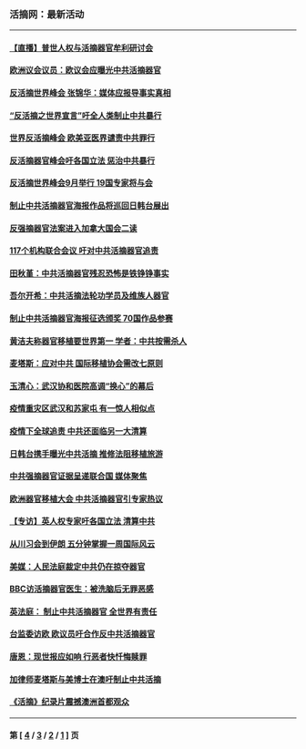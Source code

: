 ### 活摘网：最新活动
---
#### [【直播】普世人权与活摘器官牟利研讨会](../../pages/nf5883/n13425146.md?05300430) 
#### [欧洲议会议员：欧议会应曝光中共活摘器官](../../pages/nf5883/n13336571.md?05300430) 
#### [反活摘世界峰会 张锦华：媒体应报导事实真相](../../pages/nf5883/n13278502.md?05300430) 
#### [“反活摘之世界宣言”吁全人类制止中共暴行](../../pages/nf5883/n13259730.md?05300430) 
#### [世界反活摘峰会 欧美亚医界谴责中共罪行](../../pages/nf5883/n13253550.md?05300430) 
#### [反活摘器官峰会吁各国立法 惩治中共暴行](../../pages/nf5883/n13245052.md?05300430) 
#### [反活摘世界峰会9月举行 19国专家将与会](../../pages/nf5883/n13201492.md?05300430) 
#### [制止中共活摘器官海报作品将巡回日韩台展出](../../pages/nf5883/n13177791.md?05300430) 
#### [反强摘器官法案进入加拿大国会二读](../../pages/nf5883/n13033450.md?05300430) 
#### [117个机构联合会议 吁对中共活摘器官追责](../../pages/nf5883/n12775087.md?05300430) 
#### [田秋堇：中共活摘器官残忍恐怖是铁铮铮事实](../../pages/nf5883/n12702148.md?05300430) 
#### [吾尔开希：中共活摘法轮功学员及维族人器官](../../pages/nf5883/n12693197.md?05300430) 
#### [制止中共活摘器官海报征选颁奖 70国作品参赛](../../pages/nf5883/n12692050.md?05300430) 
#### [黄洁夫称器官移植要世界第一 学者：中共按需杀人](../../pages/nf5883/n12572329.md?05300430) 
#### [麦塔斯：应对中共 国际移植协会需改七原则](../../pages/nf5883/n12514711.md?05300430) 
#### [玉清心：武汉协和医院高调“换心”的幕后](../../pages/nf5883/n12298730.md?05300430) 
#### [疫情重灾区武汉和苏家屯 有一惊人相似点](../../pages/nf5883/n12150824.md?05300430) 
#### [疫情下全球追责 中共还面临另一大清算](../../pages/nf5883/n12070397.md?05300430) 
#### [日韩台携手曝光中共活摘 推修法阻移植旅游](../../pages/nf5883/n11712046.md?05300430) 
#### [中共强摘器官证据呈递联合国 媒体聚焦](../../pages/nf5883/n11546426.md?05300430) 
#### [欧洲器官移植大会 中共活摘器官引专家热议](../../pages/nf5883/n11539095.md?05300430) 
#### [【专访】英人权专家吁各国立法 清算中共](../../pages/nf5883/n11367315.md?05300430) 
#### [从川习会到伊朗 五分钟掌握一周国际风云](../../pages/nf5883/n11338520.md?05300430) 
#### [美媒：人民法庭裁定中共仍在掠夺器官](../../pages/nf5883/n11334897.md?05300430) 
#### [BBC访活摘器官医生：被洗脑后无罪恶感](../../pages/nf5883/n11335935.md?05300430) 
#### [英法庭： 制止中共活摘器官 全世界有责任](../../pages/nf5883/n11330691.md?05300430) 
#### [台监委访欧 欧议员吁合作反中共活摘器官](../../pages/nf5883/n11109190.md?05300430) 
#### [唐恩：现世报应如响 行恶者快忏悔赎罪](../../pages/nf5883/n11104016.md?05300430) 
#### [加律师麦塔斯与美博士在澳吁制止中共活摘](../../pages/nf5883/n10724764.md?05300430) 
#### [《活摘》纪录片震撼澳洲首都观众](../../pages/nf5883/n10722747.md?05300430) 

---
#### 第 [ [4](./4.md?05300430) / [3](./3.md?05300430) / [2](./2.md?05300430) / [1](./1.md?05300430) ] 页
